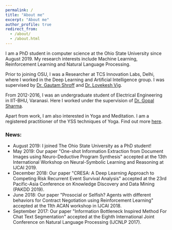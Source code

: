 ```yaml
---
permalink: /
title: "About me"
excerpt: "About me"
author_profile: true
redirect_from: 
  - /about/
  - /about.html
---
```

I am a PhD student in computer science at the Ohio State University since August 2019. My research interests include Machine Learning, Reinforcement Learning and Natural Language Processing.

Prior to joining OSU, I was a Researcher at TCS Innovation Labs, Delhi, where I worked in the Deep Learning and Artificial Intelligence group. I was supervised by [Dr. Gautam Shroff](https://www.linkedin.com/in/gautam-shroff-066901/) and [Dr. Lovekesh Vig](https://sites.google.com/site/lovekeshhome/).
 
From 2012-2016, I was an undergraduate student of Electrical Engineering in IIT-BHU, Varanasi. Here I worked under the supervision of [Dr. Gopal Sharma](https://www.iitbhu.ac.in/dept/eee/people/gsharmaeee).

Apart from work, I am also interested in Yoga and Meditation. I am a registered practitioner of the YSS techniques of Yoga. Find out more [here](https://www.yssofindia.org/meditation/The-Kriya-Yoga-Path-of-Meditation-Yogoda-Satsanga-Society).

### News:
* August 2019: I joined The Ohio State University as a PhD student!
* May 2019: Our paper "One-shot Information Extraction from Document Images using Neuro-Deductive Program Synthesis" accepted at the 13th International Workshop on Neural-Symbolic Learning and Reasoning at IJCAI 2019.
* December 2018: Our paper "CRESA: A Deep Learning Approach to Competing Risk Recurrent Event Survival Analysis" accepted at the 23rd Pacific-Asia Conference on Knowledge Discovery and Data Mining (PAKDD 2019).
* June 2018: Our paper "Prosocial or Selfish? Agents with different behaviors for Contract Negotiation using Reinforcement Learning" accepted at the 11th ACAN workshop in IJCAI 2018.
* September 2017: Our paper "Information Bottleneck Inspired Method For Chat Text Segmentation" accepted at the Eighth International Joint Conference on Natural Language Processing (IJCNLP 2017).
